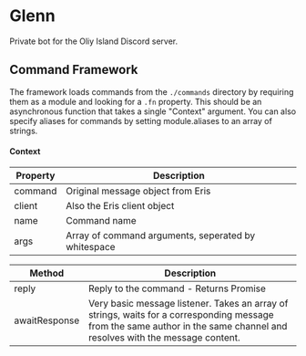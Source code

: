 # Glenn
Private bot for the Oliy Island Discord server.

## Command Framework

The framework loads commands from the ``./commands`` directory by requiring them as a module and looking for a ``.fn`` property.
This should be an asynchronous function that takes a single "Context" argument.
You can also specify aliases for commands by setting module.aliases to an array of strings.
#### Context
| Property | Description |
| - | - |
| command | Original message object from Eris |
| client | Also the Eris client object |
| name | Command name |
| args | Array of command arguments, seperated by whitespace |

| Method | Description |
| - | - |
| reply | Reply to the command - Returns Promise |
| awaitResponse | Very basic message listener. Takes an array of strings, waits for a corresponding message from the same author in the same channel and resolves with the message content. |
